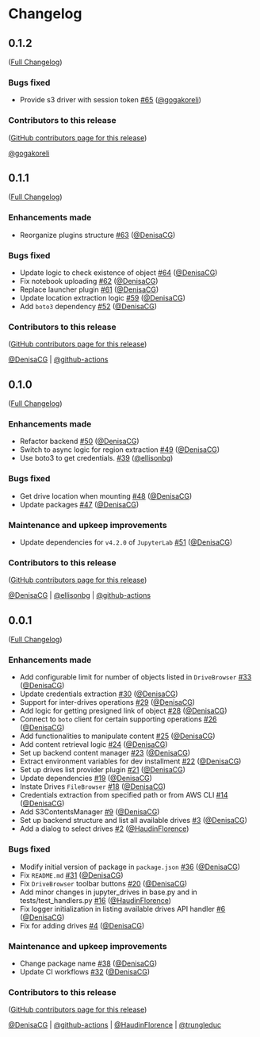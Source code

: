 # Changelog

<!-- <START NEW CHANGELOG ENTRY> -->

## 0.1.2

([Full Changelog](https://github.com/QuantStack/jupyter-drives/compare/v0.1.1...cf120affc369836154c4dd277493086c01dbe7f0))

### Bugs fixed

- Provide s3 driver with session token [#65](https://github.com/QuantStack/jupyter-drives/pull/65) ([@gogakoreli](https://github.com/gogakoreli))

### Contributors to this release

([GitHub contributors page for this release](https://github.com/QuantStack/jupyter-drives/graphs/contributors?from=2024-12-18&to=2025-01-06&type=c))

[@gogakoreli](https://github.com/search?q=repo%3AQuantStack%2Fjupyter-drives+involves%3Agogakoreli+updated%3A2024-12-18..2025-01-06&type=Issues)

<!-- <END NEW CHANGELOG ENTRY> -->

## 0.1.1

([Full Changelog](https://github.com/QuantStack/jupyter-drives/compare/v0.1.0...f789bf757e92268a917954e5da4ee26d32c85af5))

### Enhancements made

- Reorganize plugins structure [#63](https://github.com/QuantStack/jupyter-drives/pull/63) ([@DenisaCG](https://github.com/DenisaCG))

### Bugs fixed

- Update logic to check existence of object [#64](https://github.com/QuantStack/jupyter-drives/pull/64) ([@DenisaCG](https://github.com/DenisaCG))
- Fix notebook uploading [#62](https://github.com/QuantStack/jupyter-drives/pull/62) ([@DenisaCG](https://github.com/DenisaCG))
- Replace launcher plugin [#61](https://github.com/QuantStack/jupyter-drives/pull/61) ([@DenisaCG](https://github.com/DenisaCG))
- Update location extraction logic [#59](https://github.com/QuantStack/jupyter-drives/pull/59) ([@DenisaCG](https://github.com/DenisaCG))
- Add `boto3` dependency [#52](https://github.com/QuantStack/jupyter-drives/pull/52) ([@DenisaCG](https://github.com/DenisaCG))

### Contributors to this release

([GitHub contributors page for this release](https://github.com/QuantStack/jupyter-drives/graphs/contributors?from=2024-12-13&to=2024-12-18&type=c))

[@DenisaCG](https://github.com/search?q=repo%3AQuantStack%2Fjupyter-drives+involves%3ADenisaCG+updated%3A2024-12-13..2024-12-18&type=Issues) | [@github-actions](https://github.com/search?q=repo%3AQuantStack%2Fjupyter-drives+involves%3Agithub-actions+updated%3A2024-12-13..2024-12-18&type=Issues)

## 0.1.0

([Full Changelog](https://github.com/QuantStack/jupyter-drives/compare/v0.0.1...26e504aec6122d9f4b2ab854f48f1cd102062b59))

### Enhancements made

- Refactor backend [#50](https://github.com/QuantStack/jupyter-drives/pull/50) ([@DenisaCG](https://github.com/DenisaCG))
- Switch to async logic for region extraction [#49](https://github.com/QuantStack/jupyter-drives/pull/49) ([@DenisaCG](https://github.com/DenisaCG))
- Use boto3 to get credentials. [#39](https://github.com/QuantStack/jupyter-drives/pull/39) ([@ellisonbg](https://github.com/ellisonbg))

### Bugs fixed

- Get drive location when mounting [#48](https://github.com/QuantStack/jupyter-drives/pull/48) ([@DenisaCG](https://github.com/DenisaCG))
- Update packages [#47](https://github.com/QuantStack/jupyter-drives/pull/47) ([@DenisaCG](https://github.com/DenisaCG))

### Maintenance and upkeep improvements

- Update dependencies for `v4.2.0` of `JupyterLab` [#51](https://github.com/QuantStack/jupyter-drives/pull/51) ([@DenisaCG](https://github.com/DenisaCG))

### Contributors to this release

([GitHub contributors page for this release](https://github.com/QuantStack/jupyter-drives/graphs/contributors?from=2024-12-06&to=2024-12-13&type=c))

[@DenisaCG](https://github.com/search?q=repo%3AQuantStack%2Fjupyter-drives+involves%3ADenisaCG+updated%3A2024-12-06..2024-12-13&type=Issues) | [@ellisonbg](https://github.com/search?q=repo%3AQuantStack%2Fjupyter-drives+involves%3Aellisonbg+updated%3A2024-12-06..2024-12-13&type=Issues) | [@github-actions](https://github.com/search?q=repo%3AQuantStack%2Fjupyter-drives+involves%3Agithub-actions+updated%3A2024-12-06..2024-12-13&type=Issues)

## 0.0.1

([Full Changelog](https://github.com/QuantStack/jupyter-drives/compare/be448fe336f6ba194b7723500045f35106d7ec0d...53539f11b278785939a35d83f4de9df826734a2c))

### Enhancements made

- Add configurable limit for number of objects listed in `DriveBrowser` [#33](https://github.com/QuantStack/jupyter-drives/pull/33) ([@DenisaCG](https://github.com/DenisaCG))
- Update credentials extraction [#30](https://github.com/QuantStack/jupyter-drives/pull/30) ([@DenisaCG](https://github.com/DenisaCG))
- Support for inter-drives operations [#29](https://github.com/QuantStack/jupyter-drives/pull/29) ([@DenisaCG](https://github.com/DenisaCG))
- Add logic for getting presigned link of object [#28](https://github.com/QuantStack/jupyter-drives/pull/28) ([@DenisaCG](https://github.com/DenisaCG))
- Connect to `boto` client for certain supporting operations [#26](https://github.com/QuantStack/jupyter-drives/pull/26) ([@DenisaCG](https://github.com/DenisaCG))
- Add functionalities to manipulate content [#25](https://github.com/QuantStack/jupyter-drives/pull/25) ([@DenisaCG](https://github.com/DenisaCG))
- Add content retrieval logic [#24](https://github.com/QuantStack/jupyter-drives/pull/24) ([@DenisaCG](https://github.com/DenisaCG))
- Set up backend content manager [#23](https://github.com/QuantStack/jupyter-drives/pull/23) ([@DenisaCG](https://github.com/DenisaCG))
- Extract environment variables for dev installment [#22](https://github.com/QuantStack/jupyter-drives/pull/22) ([@DenisaCG](https://github.com/DenisaCG))
- Set up drives list provider plugin [#21](https://github.com/QuantStack/jupyter-drives/pull/21) ([@DenisaCG](https://github.com/DenisaCG))
- Update dependencies [#19](https://github.com/QuantStack/jupyter-drives/pull/19) ([@DenisaCG](https://github.com/DenisaCG))
- Instate Drives `FileBrowser` [#18](https://github.com/QuantStack/jupyter-drives/pull/18) ([@DenisaCG](https://github.com/DenisaCG))
- Credentials extraction from specified path or from AWS CLI [#14](https://github.com/QuantStack/jupyter-drives/pull/14) ([@DenisaCG](https://github.com/DenisaCG))
- Add S3ContentsManager [#9](https://github.com/QuantStack/jupyter-drives/pull/9) ([@DenisaCG](https://github.com/DenisaCG))
- Set up backend structure and list all available drives [#3](https://github.com/QuantStack/jupyter-drives/pull/3) ([@DenisaCG](https://github.com/DenisaCG))
- Add a dialog to select drives [#2](https://github.com/QuantStack/jupyter-drives/pull/2) ([@HaudinFlorence](https://github.com/HaudinFlorence))

### Bugs fixed

- Modify initial version of package in `package.json` [#36](https://github.com/QuantStack/jupyter-drives/pull/36) ([@DenisaCG](https://github.com/DenisaCG))
- Fix `README.md` [#31](https://github.com/QuantStack/jupyter-drives/pull/31) ([@DenisaCG](https://github.com/DenisaCG))
- Fix `DriveBrowser` toolbar buttons [#20](https://github.com/QuantStack/jupyter-drives/pull/20) ([@DenisaCG](https://github.com/DenisaCG))
- Add minor changes in jupyter_drives in base.py and in tests/test_handlers.py [#16](https://github.com/QuantStack/jupyter-drives/pull/16) ([@HaudinFlorence](https://github.com/HaudinFlorence))
- Fix logger initialization in listing available drives API handler [#6](https://github.com/QuantStack/jupyter-drives/pull/6) ([@DenisaCG](https://github.com/DenisaCG))
- Fix for adding drives [#4](https://github.com/QuantStack/jupyter-drives/pull/4) ([@DenisaCG](https://github.com/DenisaCG))

### Maintenance and upkeep improvements

- Change package name [#38](https://github.com/QuantStack/jupyter-drives/pull/38) ([@DenisaCG](https://github.com/DenisaCG))
- Update CI workflows [#32](https://github.com/QuantStack/jupyter-drives/pull/32) ([@DenisaCG](https://github.com/DenisaCG))

### Contributors to this release

([GitHub contributors page for this release](https://github.com/QuantStack/jupyter-drives/graphs/contributors?from=2023-10-10&to=2024-12-06&type=c))

[@DenisaCG](https://github.com/search?q=repo%3AQuantStack%2Fjupyter-drives+involves%3ADenisaCG+updated%3A2023-10-10..2024-12-06&type=Issues) | [@github-actions](https://github.com/search?q=repo%3AQuantStack%2Fjupyter-drives+involves%3Agithub-actions+updated%3A2023-10-10..2024-12-06&type=Issues) | [@HaudinFlorence](https://github.com/search?q=repo%3AQuantStack%2Fjupyter-drives+involves%3AHaudinFlorence+updated%3A2023-10-10..2024-12-06&type=Issues) | [@trungleduc](https://github.com/search?q=repo%3AQuantStack%2Fjupyter-drives+involves%3Atrungleduc+updated%3A2023-10-10..2024-12-06&type=Issues)
